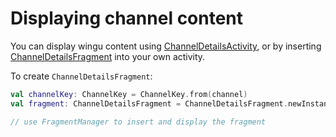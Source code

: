 # Displaying channel content


You can display wingu content using [ChannelDetailsActivity](https://wingu-GmbH.github.io/wingu-android-sdk/dokka/wingu-android-sdk/de.wingu.sdk.ui.details/-channel-details-activity/index.html), or by inserting [ChannelDetailsFragment](https://wingu-GmbH.github.io/wingu-android-sdk/dokka/wingu-android-sdk/de.wingu.sdk.ui.details/-channel-details-fragment/index.html) into your own activity.

To create `ChannelDetailsFragment`:

```kotlin
val channelKey: ChannelKey = ChannelKey.from(channel)
val fragment: ChannelDetailsFragment = ChannelDetailsFragment.newInstance(channelKey)

// use FragmentManager to insert and display the fragment
```
